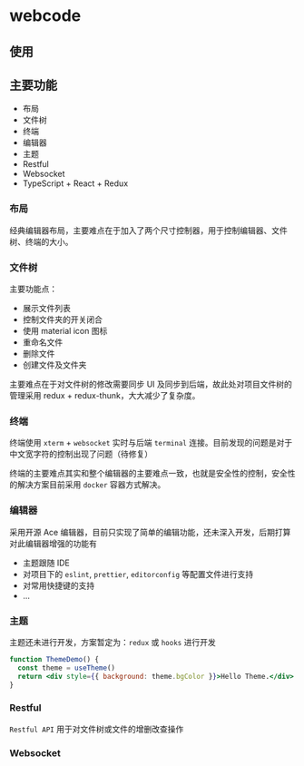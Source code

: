 # webcode

## 使用

## 主要功能

- 布局
- 文件树
- 终端
- 编辑器
- 主题
- Restful
- Websocket
- TypeScript + React + Redux

### 布局

经典编辑器布局，主要难点在于加入了两个尺寸控制器，用于控制编辑器、文件树、终端的大小。

### 文件树

主要功能点：

- 展示文件列表
- 控制文件夹的开关闭合
- 使用 material icon 图标
- 重命名文件
- 删除文件
- 创建文件及文件夹

主要难点在于对文件树的修改需要同步 UI 及同步到后端，故此处对项目文件树的管理采用 redux + redux-thunk，大大减少了复杂度。

### 终端

终端使用 `xterm` + `websocket` 实时与后端 `terminal` 连接。目前发现的问题是对于中文宽字符的控制出现了问题（待修复）

终端的主要难点其实和整个编辑器的主要难点一致，也就是安全性的控制，安全性的解决方案目前采用 `docker` 容器方式解决。

### 编辑器

采用开源 Ace 编辑器，目前只实现了简单的编辑功能，还未深入开发，后期打算对此编辑器增强的功能有

- 主题跟随 IDE
- 对项目下的 `eslint`, `prettier`, `editorconfig` 等配置文件进行支持
- 对常用快捷键的支持
- ...

### 主题

主题还未进行开发，方案暂定为：`redux` 或 `hooks` 进行开发

```jsx
function ThemeDemo() {
  const theme = useTheme()
  return <div style={{ background: theme.bgColor }}>Hello Theme.</div>
}
```

### Restful

`Restful API` 用于对文件树或文件的增删改查操作

### Websocket
